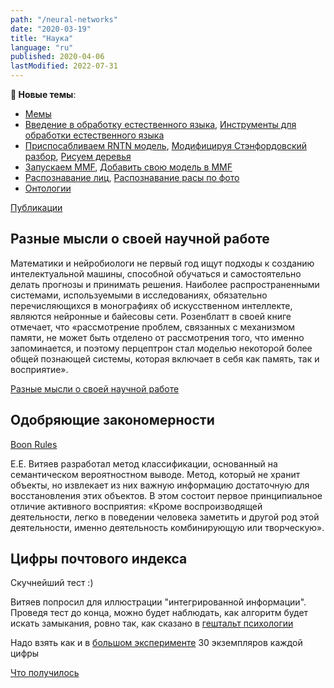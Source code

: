 ```yaml
---
path: "/neural-networks"
date: "2020-03-19"
title: "Наука"
language: "ru"
published: 2020-04-06
lastModified: 2022-07-31
---
```


**📣 Новые темы**:
- [Мемы](/neural-networks/memes)
- [Введение в обработку естественного языка](/neural-networks/nlp-introduction), [Инструменты для обработки естественного языка](/neural-networks/nlp-toolkits)
- [Приспосабливаем RNTN модель](/neural-networks/adapt-rntn-model), [Модифицируя Стэнфордовский разбор](/neural-networks/modifying-stanford-parser), [Рисуем деревья](/neural-networks/visualize-sentence-parse-trees)
- [Запускаем MMF](/neural-networks/mmf), [Добавить свою модель в MMF](/neural-networks/mmf-add-new-model)
- [Распознавание лиц](/neural-networks/face-recognition), [Распознавание расы по фото](/neural-networks/race-recognition)
- [Онтологии](/neural-networks/ontologies)


[Публикации](/neural-networks/publications)

## Разные мысли о своей научной работе

Математики и нейробиологи не первый год ищут подходы к созданию интелектуальной машины,
способной обучаться и самостоятельно делать прогнозы и принимать решения.
Наиболее распространенными системами, используемыми в исследованиях, обязательно перечисляющихся
в монографиях об искусственном интеллекте, являются нейронные и байесовы сети.
Розенблатт в своей книге отмечает, что &#171;рассмотрение проблем, связанных с механизмом памяти,
не может быть отделено от рассмотрения того, что именно запоминается, и поэтому перцептрон стал
моделью некоторой более общей познающей системы, которая включает в себя как память, так и восприятие&#187;.

[Разные мысли о своей научной работе](/neural-networks/roadmap)




## Одобряющие закономерности

[Boon Rules](https://sourceforge.net/projects/boonrules/)

Е.Е. Витяев разработал метод классификации, основанный на семантическом вероятностном выводе.
Метод, который не хранит объекты, но извлекает из них важную информацию достаточную для восстановления этих объектов.
В этом состоит первое принципиальное отличие активного восприятия:
&#171;Кроме воспроизводящей деятельности, легко в поведении человека заметить и другой род этой деятельности,
именно деятельность комбинирующую или творческую&#187;.


## Цифры почтового индекса

Скучнейший тест :)

Витяев попросил для иллюстрации "интегрированной информации".
Проведя тест до конца, можно будет наблюдать, как алгоритм будет искать замыкания, ровно так, как сказано в [гештальт психологии](http://daphne.palomar.edu/design/gestalt.html)

Надо взять как и в [большом эксперименте](http://www.math.nsc.ru/AP/ScientificDiscovery/PDF/natural_classification_systematics_ontology.pdf) 30 экземпляров каждой цифры

[Что получилось](/neural-networks/postal-digits)
